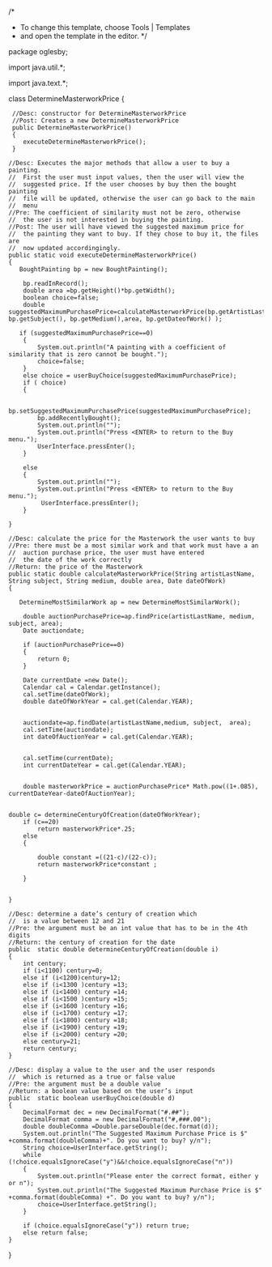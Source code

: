 /*
 * To change this template, choose Tools | Templates
 * and open the template in the editor.
 */

package oglesby;

import java.util.*;

import java.text.*;


class DetermineMasterworkPrice
{




     //Desc: constructor for DetermineMasterworkPrice
     //Post: Creates a new DetermineMasterworkPrice
     public DetermineMasterworkPrice()
     {
    	executeDetermineMasterworkPrice();
     }

    //Desc: Executes the major methods that allow a user to buy a painting.
    //  First the user must input values, then the user will view the
    //  suggested price. If the user chooses by buy then the bought painting
    //  file will be updated, otherwise the user can go back to the main
    //  menu
    //Pre: The coefficient of similarity must not be zero, otherwise
    //  the user is not interested in buying the painting.
    //Post: The user will have viewed the suggested maximum price for
    //  the painting they want to buy. If they chose to buy it, the files are
    //  now updated accordingingly.
    public static void executeDetermineMasterworkPrice()
    {
       BoughtPainting bp = new BoughtPainting();

        bp.readInRecord();
        double area =bp.getHeight()*bp.getWidth();
        boolean choice=false;
        double suggestedMaximumPurchasePrice=calculateMasterworkPrice(bp.getArtistLastName(), bp.getSubject(), bp.getMedium(),area, bp.getDateofWork() );

       if (suggestedMaximumPurchasePrice==0)
        {
            System.out.println("A painting with a coefficient of similarity that is zero cannot be bought.");
            choice=false;
        }
        else choice = userBuyChoice(suggestedMaximumPurchasePrice);
        if ( choice)
        {

            bp.setSuggestedMaximumPurchasePrice(suggestedMaximumPurchasePrice);
            bp.addRecentlyBought();
            System.out.println("");
            System.out.println("Press <ENTER> to return to the Buy menu.");
            UserInterface.pressEnter();
        }

        else
        {
            System.out.println("");
            System.out.println("Press <ENTER> to return to the Buy menu.");
             UserInterface.pressEnter();
        }

    }

    //Desc: calculate the price for the Masterwork the user wants to buy
    //Pre: there must be a most similar work and that work must have a an
    //  auction purchase price, the user must have entered
    //  the date of the work correctly
    //Return: the price of the Masterwork
    public static double calculateMasterworkPrice(String artistLastName, String subject, String medium, double area, Date dateOfWork)
    {

       DetermineMostSimilarWork ap = new DetermineMostSimilarWork();

    	double auctionPurchasePrice=ap.findPrice(artistLastName, medium, subject, area);
        Date auctiondate;

        if (auctionPurchasePrice==0)
        {
            return 0;
        }

    	Date currentDate =new Date();
    	Calendar cal = Calendar.getInstance();
        cal.setTime(dateOfWork);
        double dateOfWorkYear = cal.get(Calendar.YEAR);


        auctiondate=ap.findDate(artistLastName,medium, subject,  area);
        cal.setTime(auctiondate);
        int dateOfAuctionYear = cal.get(Calendar.YEAR);


        cal.setTime(currentDate);
        int currentDateYear = cal.get(Calendar.YEAR);


        double masterworkPrice = auctionPurchasePrice* Math.pow((1+.085), currentDateYear-dateOfAuctionYear);


   	double c= determineCenturyOfCreation(dateOfWorkYear);
    	if (c==20)
    		return masterworkPrice*.25;
    	else
        {

            double constant =((21-c)/(22-c));
            return masterworkPrice*constant ;
            
        }
    		

    }

    //Desc: determine a date’s century of creation which
    //  is a value between 12 and 21
    //Pre: the argument must be an int value that has to be in the 4th digits
    //Return: the century of creation for the date
    public  static double determineCenturyOfCreation(double i)
    {
        int century;
        if (i<1100) century=0;
        else if (i<1200)century=12;
        else if (i<1300 )century =13;
        else if (i<1400) century =14;
        else if (i<1500 )century =15;
        else if (i<1600 )century =16;
        else if (i<1700) century =17;
        else if (i<1800) century =18;
        else if (i<1900) century =19;
        else if (i<2000) century =20;
        else century=21;
        return century;
    }

    //Desc: display a value to the user and the user responds
    //  which is returned as a true or false value
    //Pre: the argument must be a double value
    //Return: a boolean value based on the user’s input
    public  static boolean userBuyChoice(double d)
    {
    	DecimalFormat dec = new DecimalFormat("#.##");
        DecimalFormat comma = new DecimalFormat("#,###.00");
        double doubleComma =Double.parseDouble(dec.format(d));
        System.out.println("The Suggested Maximum Purchase Price is $" +comma.format(doubleComma)+". Do you want to buy? y/n");
    	String choice=UserInterface.getString();
        while (!choice.equalsIgnoreCase("y")&&!choice.equalsIgnoreCase("n"))
        {
            System.out.println("Please enter the correct format, either y or n");
            System.out.println("The Suggested Maximum Purchase Price is $" +comma.format(doubleComma) +". Do you want to buy? y/n");
            choice=UserInterface.getString();
        }

        if (choice.equalsIgnoreCase("y")) return true;
        else return false;
    }

}




